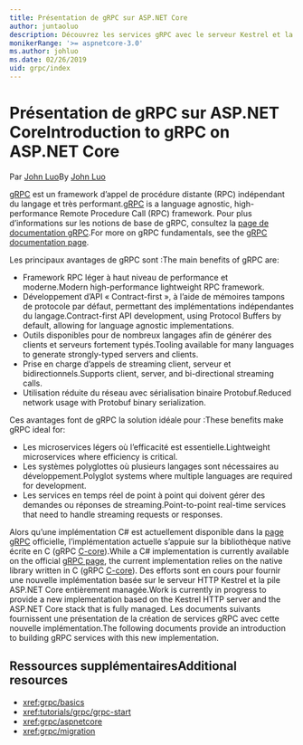 ```yaml
---
title: Présentation de gRPC sur ASP.NET Core
author: juntaoluo
description: Découvrez les services gRPC avec le serveur Kestrel et la pile ASP.NET Core.
monikerRange: '>= aspnetcore-3.0'
ms.author: johluo
ms.date: 02/26/2019
uid: grpc/index
---
```

# <a name="introduction-to-grpc-on-aspnet-core"></a><span data-ttu-id="1d2e9-103">Présentation de gRPC sur ASP.NET Core</span><span class="sxs-lookup"><span data-stu-id="1d2e9-103">Introduction to gRPC on ASP.NET Core</span></span>

<span data-ttu-id="1d2e9-104">Par [John Luo](https://github.com/juntaoluo)</span><span class="sxs-lookup"><span data-stu-id="1d2e9-104">By [John Luo](https://github.com/juntaoluo)</span></span>

<span data-ttu-id="1d2e9-105">[gRPC](https://grpc.io/docs/guides/) est un framework d’appel de procédure distante (RPC) indépendant du langage et très performant.</span><span class="sxs-lookup"><span data-stu-id="1d2e9-105">[gRPC](https://grpc.io/docs/guides/) is a language agnostic, high-performance Remote Procedure Call (RPC) framework.</span></span> <span data-ttu-id="1d2e9-106">Pour plus d’informations sur les notions de base de gRPC, consultez la [page de documentation gRPC](https://grpc.io/docs/).</span><span class="sxs-lookup"><span data-stu-id="1d2e9-106">For more on gRPC fundamentals, see the [gRPC documentation page](https://grpc.io/docs/).</span></span>

<span data-ttu-id="1d2e9-107">Les principaux avantages de gRPC sont :</span><span class="sxs-lookup"><span data-stu-id="1d2e9-107">The main benefits of gRPC are:</span></span>
* <span data-ttu-id="1d2e9-108">Framework RPC léger à haut niveau de performance et moderne.</span><span class="sxs-lookup"><span data-stu-id="1d2e9-108">Modern high-performance lightweight RPC framework.</span></span>
* <span data-ttu-id="1d2e9-109">Développement d’API « Contract-first », à l’aide de mémoires tampons de protocole par défaut, permettant des implémentations indépendantes du langage.</span><span class="sxs-lookup"><span data-stu-id="1d2e9-109">Contract-first API development, using Protocol Buffers by default, allowing for language agnostic implementations.</span></span>
* <span data-ttu-id="1d2e9-110">Outils disponibles pour de nombreux langages afin de générer des clients et serveurs fortement typés.</span><span class="sxs-lookup"><span data-stu-id="1d2e9-110">Tooling available for many languages to generate strongly-typed servers and clients.</span></span>
* <span data-ttu-id="1d2e9-111">Prise en charge d’appels de streaming client, serveur et bidirectionnels.</span><span class="sxs-lookup"><span data-stu-id="1d2e9-111">Supports client, server, and bi-directional streaming calls.</span></span>
* <span data-ttu-id="1d2e9-112">Utilisation réduite du réseau avec sérialisation binaire Protobuf.</span><span class="sxs-lookup"><span data-stu-id="1d2e9-112">Reduced network usage with Protobuf binary serialization.</span></span>

<span data-ttu-id="1d2e9-113">Ces avantages font de gRPC la solution idéale pour :</span><span class="sxs-lookup"><span data-stu-id="1d2e9-113">These benefits make gRPC ideal for:</span></span>
* <span data-ttu-id="1d2e9-114">Les microservices légers où l’efficacité est essentielle.</span><span class="sxs-lookup"><span data-stu-id="1d2e9-114">Lightweight microservices where efficiency is critical.</span></span>
* <span data-ttu-id="1d2e9-115">Les systèmes polyglottes où plusieurs langages sont nécessaires au développement.</span><span class="sxs-lookup"><span data-stu-id="1d2e9-115">Polyglot systems where multiple languages are required for development.</span></span>
* <span data-ttu-id="1d2e9-116">Les services en temps réel de point à point qui doivent gérer des demandes ou réponses de streaming.</span><span class="sxs-lookup"><span data-stu-id="1d2e9-116">Point-to-point real-time services that need to handle streaming requests or responses.</span></span>

<span data-ttu-id="1d2e9-117">Alors qu’une implémentation C# est actuellement disponible dans la [page gRPC](https://grpc.io/docs/quickstart/csharp.html) officielle, l’implémentation actuelle s’appuie sur la bibliothèque native écrite en C (gRPC [C-core](https://grpc.io/blog/grpc-stacks)).</span><span class="sxs-lookup"><span data-stu-id="1d2e9-117">While a C# implementation is currently available on the official [gRPC page](https://grpc.io/docs/quickstart/csharp.html), the current implementation relies on the native library written in C (gRPC [C-core](https://grpc.io/blog/grpc-stacks)).</span></span> <span data-ttu-id="1d2e9-118">Des efforts sont en cours pour fournir une nouvelle implémentation basée sur le serveur HTTP Kestrel et la pile ASP.NET Core entièrement managée.</span><span class="sxs-lookup"><span data-stu-id="1d2e9-118">Work is currently in progress to provide a new implementation based on the Kestrel HTTP server and the ASP.NET Core stack that is fully managed.</span></span> <span data-ttu-id="1d2e9-119">Les documents suivants fournissent une présentation de la création de services gRPC avec cette nouvelle implémentation.</span><span class="sxs-lookup"><span data-stu-id="1d2e9-119">The following documents provide an introduction to building gRPC services with this new implementation.</span></span>

## <a name="additional-resources"></a><span data-ttu-id="1d2e9-120">Ressources supplémentaires</span><span class="sxs-lookup"><span data-stu-id="1d2e9-120">Additional resources</span></span>

* <xref:grpc/basics>
* <xref:tutorials/grpc/grpc-start>
* <xref:grpc/aspnetcore>
* <xref:grpc/migration>
